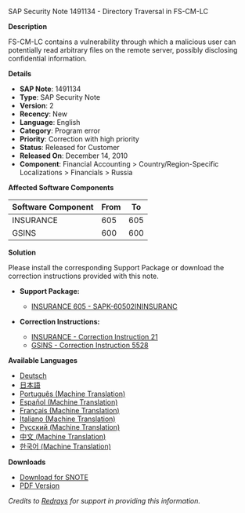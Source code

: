 SAP Security Note 1491134 - Directory Traversal in FS-CM-LC

**Description**

FS-CM-LC contains a vulnerability through which a malicious user can potentially read arbitrary files on the remote server, possibly disclosing confidential information.

**Details**

- **SAP Note**: 1491134
- **Type**: SAP Security Note
- **Version**: 2
- **Recency**: New
- **Language**: English
- **Category**: Program error
- **Priority**: Correction with high priority
- **Status**: Released for Customer
- **Released On**: December 14, 2010
- **Component**: Financial Accounting > Country/Region-Specific Localizations > Financials > Russia

**Affected Software Components**

| Software Component | From | To |
|--------------------|------|----|
| INSURANCE          | 605  | 605|
| GSINS              | 600  | 600|

**Solution**

Please install the corresponding Support Package or download the correction instructions provided with this note.

- **Support Package:**
  - [INSURANCE 605 - SAPK-60502ININSURANC](https://me.sap.com/supportpackage/SAPK-60502ININSURANC)

- **Correction Instructions:**
  - [INSURANCE - Correction Instruction 21](https://me.sap.com/corrins/0001491134/21)
  - [GSINS - Correction Instruction 5528](https://me.sap.com/corrins/0001491134/5528)

**Available Languages**

- [Deutsch](https://me.sap.com/notes/0001491134/D)
- [日本語](https://me.sap.com/notes/0001491134/J)
- [Português (Machine Translation)](https://me.sap.com/notes/0001491134/P)
- [Español (Machine Translation)](https://me.sap.com/notes/0001491134/S)
- [Français (Machine Translation)](https://me.sap.com/notes/0001491134/F)
- [Italiano (Machine Translation)](https://me.sap.com/notes/0001491134/I)
- [Русский (Machine Translation)](https://me.sap.com/notes/0001491134/R)
- [中文 (Machine Translation)](https://me.sap.com/notes/0001491134/1)
- [한국어 (Machine Translation)](https://me.sap.com/notes/0001491134/3)

**Downloads**

- [Download for SNOTE](https://notesdownloads.sap.com/note/0040000008824242017)
- [PDF Version](https://me.sap.com/support/sfm/notes/print/0001491134?language=en-US&token=7F61E3CAA31A2091242D139E3A64AC25)

*Credits to [Redrays](https://redrays.io) for support in providing this information.*